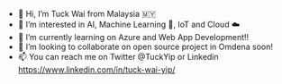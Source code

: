 - 👋 Hi, I’m Tuck Wai from Malaysia 🇲🇾
- 👀 I’m interested in AI, Machine Learning 🤖, IoT  and Cloud ☁️
- 🌱 I’m currently learning on Azure and Web App Development!!
- 💞️ I’m looking to collaborate on open source project in Omdena soon!
- 📫 You can reach me on Twitter @TuckYip or Linkedin https://www.linkedin.com/in/tuck-wai-yip/

<!---
TuckWai97/TuckWai97 is a ✨ special ✨ repository because its `README.md` (this file) appears on your GitHub profile.
You can click the Preview link to take a look at your changes.
--->
